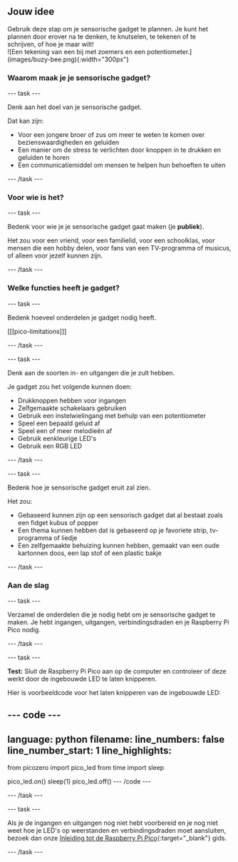 ## Jouw idee

<div style="display: flex; flex-wrap: wrap">
<div style="flex-basis: 200px; flex-grow: 1; margin-right: 15px;">
Gebruik deze stap om je sensorische gadget te plannen. Je kunt het plannen door erover na te denken, te knutselen, te tekenen of te schrijven, of hoe je maar wilt!  
</div>
<div>
![Een tekening van een bij met zoemers en een potentiometer.](images/buzy-bee.png){:width="300px"}
</div>
</div>

### Waarom maak je je sensorische gadget?

--- task ---

Denk aan het doel van je sensorische gadget.

Dat kan zijn:
+ Voor een jongere broer of zus om meer te weten te komen over bezienswaardigheden en geluiden
+ Een manier om de stress te verlichten door knoppen in te drukken en geluiden te horen
+ Een communicatiemiddel om mensen te helpen hun behoeften te uiten

--- /task ---

### Voor wie is het?

--- task ---

Bedenk voor wie je je sensorische gadget gaat maken (je **publiek**).

Het zou voor een vriend, voor een familielid, voor een schoolklas, voor mensen die een hobby delen, voor fans van een TV-programma of musicus, of alleen voor jezelf kunnen zijn.

--- /task ---

### Welke functies heeft je gadget?

--- task ---

Bedenk hoeveel onderdelen je gadget nodig heeft.

[[[pico-limitations]]]

--- /task ---

--- task ---

Denk aan de soorten in- en uitgangen die je zult hebben.

Je gadget zou het volgende kunnen doen:
+ Drukknoppen hebben voor ingangen
+ Zelfgemaakte schakelaars gebruiken
+ Gebruik een instelwielingang met behulp van een potentiometer
+ Speel een bepaald geluid af
+ Speel een of meer melodieën af
+ Gebruik eenkleurige LED's
+ Gebruik een RGB LED

--- /task ---

--- task ---

Bedenk hoe je sensorische gadget eruit zal zien.

Het zou:

+ Gebaseerd kunnen zijn op een sensorisch gadget dat al bestaat zoals een fidget kubus of popper
+ Een thema kunnen hebben dat is gebaseerd op je favoriete strip, tv-programma of liedje
+ Een zelfgemaakte behuizing kunnen hebben, gemaakt van een oude kartonnen doos, een lap stof of een plastic bakje

--- /task ---

### Aan de slag

--- task ---

Verzamel de onderdelen die je nodig hebt om je sensorische gadget te maken. Je hebt ingangen, uitgangen, verbindingsdraden en je Raspberry Pi Pico nodig.

--- /task ---

--- task ---

**Test:** Sluit de Raspberry Pi Pico aan op de computer en controleer of deze werkt door de ingebouwde LED te laten knipperen.

Hier is voorbeeldcode voor het laten knipperen van de ingebouwde LED:

--- code ---
---
language: python filename: line_numbers: false line_number_start: 1
line_highlights:
---
from picozero import pico_led from time import sleep

pico_led.on() sleep(1) pico_led.off() --- /code ---

--- /task ---

--- task ---

Als je de ingangen en uitgangen nog niet hebt voorbereid en je nog niet weet hoe je LED's op weerstanden en verbindingsdraden moet aansluiten, bezoek dan onze [Inleiding tot de Raspberry Pi Pico](https://projects.raspberrypi.org/en/projects/introduction-to-the-pico){:target="_blank"} gids.

--- /task ---


